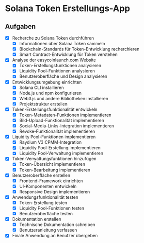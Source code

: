 # Solana Token Erstellungs-App

## Aufgaben

- [x] Recherche zu Solana Token durchführen
  - [x] Informationen über Solana Token sammeln
  - [x] Blockchain-Standards für Token-Entwicklung recherchieren
  - [x] Smart Contract-Entwicklung für Token verstehen
- [x] Analyse der easycoinlaunch.com Website
  - [x] Token-Erstellungsfunktionen analysieren
  - [x] Liquidity Pool-Funktionen analysieren
  - [x] Benutzeroberfläche und Design analysieren
- [x] Entwicklungsumgebung einrichten
  - [x] Solana CLI installieren
  - [x] Node.js und npm konfigurieren
  - [x] Web3.js und andere Bibliotheken installieren
  - [x] Projektstruktur erstellen
- [x] Token-Erstellungsfunktionalität entwickeln
  - [x] Token-Metadaten-Funktionen implementieren
  - [x] Bild-Upload-Funktionalität implementieren
  - [x] Social-Media-Links-Integration implementieren
  - [x] Revoke-Funktionalität implementieren
- [x] Liquidity Pool-Funktionen implementieren
  - [x] Raydium V3 CPMM-Integration
  - [x] Liquidity Pool-Erstellung implementieren
  - [x] Liquidity Pool-Verwaltung implementieren
- [x] Token-Verwaltungsfunktionen hinzufügen
  - [x] Token-Übersicht implementieren
  - [x] Token-Bearbeitung implementieren
- [x] Benutzeroberfläche erstellen
  - [x] Frontend-Framework einrichten
  - [x] UI-Komponenten entwickeln
  - [x] Responsive Design implementieren
- [x] Anwendungsfunktionalität testen
  - [x] Token-Erstellung testen
  - [x] Liquidity Pool-Funktionen testen
  - [x] Benutzeroberfläche testen
- [x] Dokumentation erstellen
  - [x] Technische Dokumentation schreiben
  - [x] Benutzeranleitung verfassen
- [x] Finale Anwendung an Benutzer übergeben
